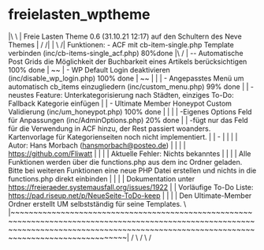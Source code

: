 # freielasten_wptheme

|\ \   |  Freie Lasten Theme 0.6 (31.10.21 12:17) auf den Schultern des Neve Themes                                                                                                                |   / /|
| \   /|  Funktionen: - ACF mit cb-item-single.php Template verbinden (inc/cb-items-single_acf.php) 80%done
|\   / |              -- Automatische Post Grids die Möglichkeit der Buchbarkeit eines Artikels berücksichtigen 100% done
|  ~~  |              - WP Default Login deaktivieren (inc/disable_wp_login.php) 100% done                                                                                                          |  ~~  |
|      |              - Angepasstes Menü um automatisch cb_items einzugliedern (inc/custom_menu.php) 99% done                                                                                    |      |					-neustes Feature: Unterkategorisierung nach Städten, einziges To-Do: Fallback Kategorie einfügen
|      |              - Ultimate Member Honeypot Custom Validierung (inc/um_honeypot.php) 100% done                                                                                                |      |
|      |              -Eigenes Options Feld für Anpassungen (inc/AdminOptions.php) 20% done
|      |					-fügt nur das Feld für die Verwendung in ACF hinzu, der Rest passiert woanders. Kartenvorlage für Kategorienseiten noch nicht implementiert.
|      |              -                                                                                                 |      |
|      |  Autor: Hans Morbach (hansmorbach@posteo.de)                                                                                                                                              |      |
|      |  https://github.com/Fliwatt
|      |
|      |  Aktuelle Fehler: Nichts bekanntes                                                                                                                                                                                    |      |
|      |  Alle Funktionen werden über die functions.php aus dem inc Ordner geladen. Bitte bei weiteren Funktionen eine neue PHP Datei erstellen und nichts in die functions.php direkt einbinden  |      |
|      |  Dokumentation unter https://freieraeder.systemausfall.org/issues/1922                                                                                                                    |      |   Vorläufige To-Do Liste: https://pad.riseup.net/p/NeueSeite-ToDo-keep
|      |                                                                                                                                                                                           |      |  Den Ultimate-Member Ordner erstellt UM selbstständig für seine Templates.
 \     |~~~~~~~~~~~~~~~~~~~~~~~~~~~~~~~~~~~~~~~~~~~~~~~~~~~~~~~~~~~~~~~~~~~~~~~~~~~~~~~~~~~~~~~~~~~~~~~~~~~~~~~~~~~~~~~~~~~~~~~~~~~~~~~~~~~~~~~~~~~~~~~~~~~~~~~~~~~~~~~~~~~~~~~~~~~~~~~~~~~~~~~~~~~|     /
  \   /                                                                                                                                                                                             \   /
   ~~~                  
